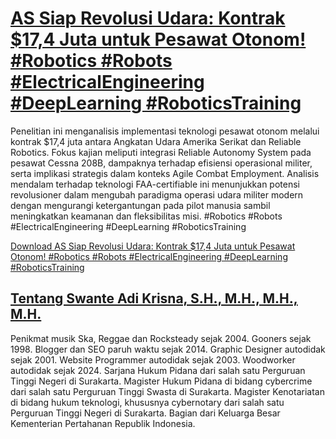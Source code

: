 # [AS Siap Revolusi Udara: Kontrak $17,4 Juta untuk Pesawat Otonom! #Robotics #Robots #ElectricalEngineering #DeepLearning #RoboticsTraining](https://swanteadikrisna.com/robot/website/2/as-siap-revolusi-udara-kontrak-dollar174-juta-untuk-pesawat-otonom/)

Penelitian ini menganalisis implementasi teknologi pesawat otonom melalui kontrak $17,4 juta antara Angkatan Udara Amerika Serikat dan Reliable Robotics. Fokus kajian meliputi integrasi Reliable Autonomy System pada pesawat Cessna 208B, dampaknya terhadap efisiensi operasional militer, serta implikasi strategis dalam konteks Agile Combat Employment. Analisis mendalam terhadap teknologi FAA-certifiable ini menunjukkan potensi revolusioner dalam mengubah paradigma operasi udara militer modern dengan mengurangi ketergantungan pada pilot manusia sambil meningkatkan keamanan dan fleksibilitas misi. #Robotics #Robots #ElectricalEngineering #DeepLearning #RoboticsTraining 

[Download AS Siap Revolusi Udara: Kontrak $17,4 Juta untuk Pesawat Otonom! #Robotics #Robots #ElectricalEngineering #DeepLearning #RoboticsTraining](https://swanteadikrisna.com/robot/website/2/as-siap-revolusi-udara-kontrak-dollar174-juta-untuk-pesawat-otonom/)


## [Tentang Swante Adi Krisna, S.H., M.H., M.H., M.H.](https://swanteadikrisna.com/)

Penikmat musik Ska, Reggae dan Rocksteady sejak 2004. Gooners sejak 1998. Blogger dan SEO paruh waktu sejak 2014. Graphic Designer autodidak sejak 2001. Website Programmer autodidak sejak 2003. Woodworker autodidak sejak 2024. Sarjana Hukum Pidana dari salah satu Perguruan Tinggi Negeri di Surakarta. Magister Hukum Pidana di bidang cybercrime dari salah satu Perguruan Tinggi Swasta di Surakarta. Magister Kenotariatan di bidang hukum teknologi, khususnya cybernotary dari salah satu Perguruan Tinggi Negeri di Surakarta. Bagian dari Keluarga Besar Kementerian Pertahanan Republik Indonesia.